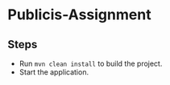 # Publicis-Assignment

## Steps

* Run `mvn clean install` to build the project.
* Start the application.
